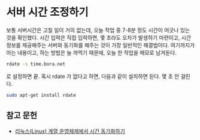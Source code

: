 # 서버 시간 조정하기

보통 서버시간은 고칠 일이 거의 없는데, 오늘 작업 중 7-8분 정도 시간이 어긋나 있는 것을 확인했다.
시간 입력은 직접 입력하면, 몇 초라도 오차가 발생하기 마련이고, 시간정보를 제공해주는 서버와 동기화를 해주는 것이 가장 일반적인 해결법이다.
여기까지가 아는 내용이고, 하는 방법은 늘 까먹기 때문에, 오늘 한 작업을 메모로 남겨둔다.

```bash
rdate -s time.bora.net
```

로 설정하면 끝. 혹시 rdate 가 없다고 하면, 다음과 같이 설치하면 된다. 몇 초 안 걸린다.

```bash
sudo apt-get install rdate
```

## 참고 문헌

* [리눅스(Linux) 계열 운영체제에서 시간 동기화하기](http://jhrun.tistory.com/158)